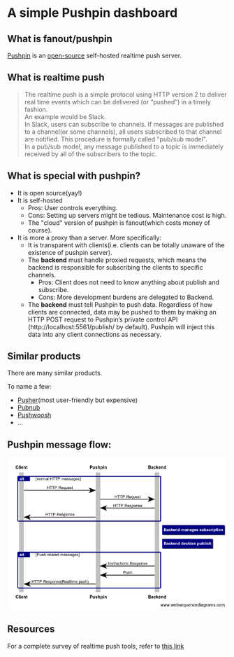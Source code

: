 # A simple Pushpin dashboard

## What is fanout/pushpin
[Pushpin](https://pushpin.org/) is an [open-source](https://github.com/fanout) self-hosted realtime push server.

## What is realtime push
>The realtime push is a simple protocol using HTTP version 2 to deliver real time events which can be delivered (or “pushed”) in a timely fashion.  
An example would be Slack.  
In Slack, users can subscribe to channels. If messages are published to a channel(or some channels), all users subscribed to that channel are notified. This procedure is formally called "pub/sub model".  
In a pub/sub model, any message published to a topic is immediately received by all of the subscribers to the topic.

## What is special with pushpin?
- It is open source(yay!)
- It is self-hosted
    - Pros: User controls everything.
    - Cons: Setting up servers might be tedious. Maintenance cost is high.
    - The "cloud" version of pushpin is fanout(which costs money of course).
- It is more a proxy than a server. More specifically:
    - It is transparent with clients(i.e. clients can be totally unaware of the existence of pushpin server).
    - The **backend** must handle proxied requests, which means the backend is responsible for subscribing the clients to specific channels.
        - Pros: Client does not need to know anything about publish and subscribe.
        - Cons: More development burdens are delegated to Backend.
    - The **backend** must tell Pushpin to push data. Regardless of how clients are connected, data may be pushed to them by making an HTTP POST request to Pushpin’s private control API (http://localhost:5561/publish/ by default). Pushpin will inject this data into any client connections as necessary.

## Similar products
There are many similar products.

To name a few:
- [Pusher](https://pusher.com/)(most user-friendly but expensive)
- [Pubnub](https://www.pubnub.com/)
- [Pushwoosh](https://www.pushwoosh.com/)
- ...

## Pushpin message flow:
![alt text](https://github.com/LihengGong/fanout/blob/master/Demo1/msg_sequence0.png)

## Resources
For a complete survey of realtime push tools, refer to [this link](https://www.leggetter.co.uk/real-time-web-technologies-guide/)
